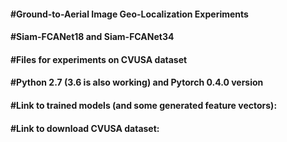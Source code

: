 #### #Ground-to-Aerial Image Geo-Localization Experiments
#### #Siam-FCANet18 and Siam-FCANet34
#### #Files for experiments on CVUSA dataset
#### #Python 2.7 (3.6 is also working) and Pytorch 0.4.0 version
#### #Link to trained models (and some generated feature vectors): 
#### #Link to download CVUSA dataset: 
